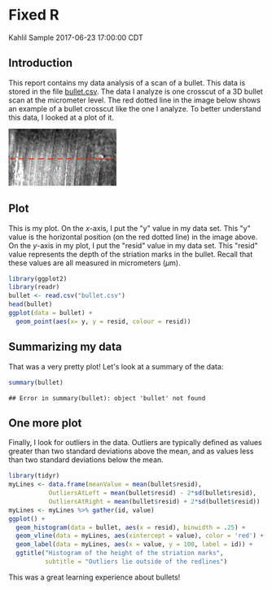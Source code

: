 Fixed R
================
Kahlil Sample
2017-06-23 17:00:00 CDT

Introduction
------------

This report contains my data analysis of a scan of a bullet. This data is stored in the file [bullet.csv](./bullet.csv). The data I analyze is one crosscut of a 3D bullet scan at the micrometer level. The red dotted line in the image below shows an example of a bullet crosscut like the one I analyze. To better understand this data, I looked at a plot of it.

![](striations.jpg)

Plot
----

This is my plot. On the *x*-axis, I put the "y" value in my data set. This "y" value is the horizontal position (on the red dotted line) in the image above. On the *y*-axis in my plot, I put the "resid" value in my data set. This "resid" value represents the depth of the striation marks in the bullet. Recall that these values are all measured in micrometers (*μ*m).

<!-- In the brackets below, delete `eval = FALSE` before clicking `knit` -->
``` r
library(ggplot2)
library(readr)
bullet <- read.csv("bullet.csv")
head(bullet)
ggplot(data = bullet) + 
  geom_point(aes(x= y, y = resid, colour = resid))
```

Summarizing my data
-------------------

That was a very pretty plot! Let's look at a summary of the data:

``` r
summary(bullet)
```

    ## Error in summary(bullet): object 'bullet' not found

One more plot
-------------

Finally, I look for outliers in the data. Outliers are typically defined as values greater than two standard deviations above the mean, and as values less than two standard deviations below the mean.

<!-- In the brackets below, delete `eval = FALSE` before clicking `knit` -->
``` r
library(tidyr)
myLines <- data.frame(meanValue = mean(bullet$resid), 
           OutliersAtLeft = mean(bullet$resid) - 2*sd(bullet$resid),
           OutliersAtRight = mean(bullet$resid) + 2*sd(bullet$resid))
myLines <- myLines %>% gather(id, value)
ggplot() +
  geom_histogram(data = bullet, aes(x = resid), binwidth = .25) + 
  geom_vline(data = myLines, aes(xintercept = value), color = 'red') +
  geom_label(data = myLines, aes(x = value, y = 100, label = id)) + 
  ggtitle("Histogram of the height of the striation marks", 
          subtitle = "Outliers lie outside of the redlines")
```

This was a great learning experience about bullets!
